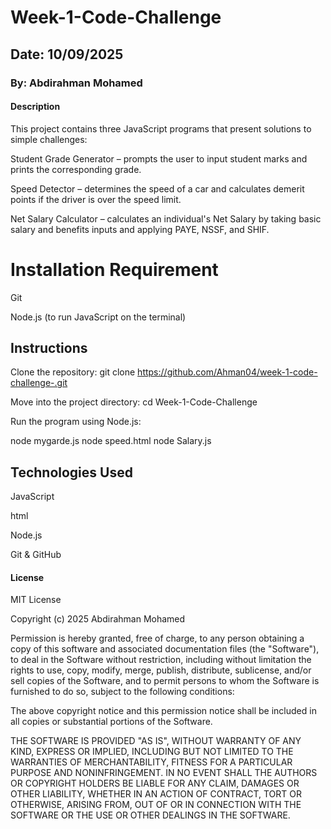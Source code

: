 # Week-1-Code-Challenge

## Date: 10/09/2025

### By: Abdirahman Mohamed 

#### Description

This project contains three JavaScript programs that present solutions to simple challenges:

Student Grade Generator – prompts the user to input student marks and prints the corresponding grade.

Speed Detector – determines the speed of a car and calculates demerit points if the driver is over the speed limit.

Net Salary Calculator – calculates an individual's Net Salary by taking basic salary and benefits inputs and applying PAYE, NSSF,  and SHIF.

# Installation Requirement

Git

Node.js (to run JavaScript on the terminal)


## Instructions

Clone the repository:
git clone https://github.com/Ahman04/week-1-code-challenge-.git


Move into the project directory:
cd Week-1-Code-Challenge


Run the program using Node.js:

node mygarde.js
node speed.html
node Salary.js

##  Technologies Used

JavaScript

html

Node.js

Git & GitHub




#### License

MIT License

Copyright (c) 2025 Abdirahman Mohamed

Permission is hereby granted, free of charge, to any person obtaining a copy of this software and associated documentation files (the "Software"), to deal in the Software without restriction, including without limitation the rights to use, copy, modify, merge, publish, distribute, sublicense, and/or sell copies of the Software, and to permit persons to whom the Software is furnished to do so, subject to the following conditions:

The above copyright notice and this permission notice shall be included in all copies or substantial portions of the Software.

THE SOFTWARE IS PROVIDED "AS IS", WITHOUT WARRANTY OF ANY KIND, EXPRESS OR IMPLIED, INCLUDING BUT NOT LIMITED TO THE WARRANTIES OF MERCHANTABILITY, FITNESS FOR A PARTICULAR PURPOSE AND NONINFRINGEMENT. IN NO EVENT SHALL THE AUTHORS OR COPYRIGHT HOLDERS BE LIABLE FOR ANY CLAIM, DAMAGES OR OTHER LIABILITY, WHETHER IN AN ACTION OF CONTRACT, TORT OR OTHERWISE, ARISING FROM, OUT OF OR IN CONNECTION WITH THE SOFTWARE OR THE USE OR OTHER DEALINGS IN THE SOFTWARE.